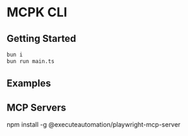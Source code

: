 # MCPK CLI

## Getting Started

```bash
bun i
bun run main.ts
```

## Examples

## MCP Servers

npm install -g @executeautomation/playwright-mcp-server

